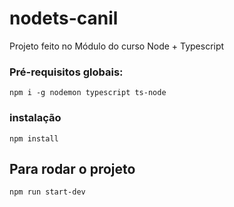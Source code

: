 # nodets-canil
Projeto feito no Módulo do curso Node + Typescript

### Pré-requisitos globais:
`npm i -g nodemon typescript ts-node`

### instalação
`npm install`

## Para rodar o projeto
`npm run start-dev`